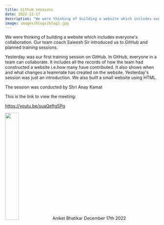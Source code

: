 ```yaml
---
title: Github sessions
date: 2022-12-17
description: "We were thinking of building a website which includes everyone's collaboration. Our team coach Saieesh Sir introduced us to GitHub and.."
image: images/blogs/blog3.jpg
---
```

We were thinking of building a website which includes everyone's collaboration. Our team coach Saieesh Sir introduced us to GitHub and planned training sessions.

Yesterday was our first training session on GitHub. In GitHub, everyone in a team can collaborate. It includes all the records of how the team had constructed a website i.e.how many have contributed. It also shows when and what changes a teammate has created on the website. Yesterday's session was just an introduction. We also built a small website using HTML. 

The session was conducted by Shri Anay Kamat 

This is the link to view the meeting:

https://youtu.be/suaQeftg5Pg
<div class="author">
<img width="30%" class="author-image" src="/images/logo.png"s />
  <span class="author-name">Aniket Bhatikar</span>
  <span class="author-divider"></span>
  <span class="author-date">December 17th 2022</span>
</div>